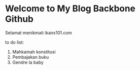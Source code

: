 # Welcome to My Blog Backbone Github

Selamat menikmati ikanx101.com

to do list:

1. Mahkamah konstitusi
1. Pembajakan buku
1. Gendre la baby
